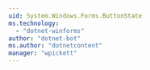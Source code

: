 ```yaml
---
uid: System.Windows.Forms.ButtonState
ms.technology: 
  - "dotnet-winforms"
author: "dotnet-bot"
ms.author: "dotnetcontent"
manager: "wpickett"
---
```


